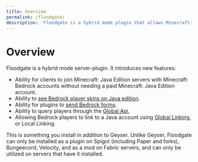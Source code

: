 ```yaml
---
title: Overview
permalink: /floodgate/
description: 'Floodgate is a hybrid mode plugin that allows Minecraft: Bedrock Accounts to join Minecraft: Java Edition servers without needing a Minecraft: Java Edition account.'
---
```


# Overview
Floodgate is a hybrid mode server-plugin. It introduces new features:
- Ability for clients to join Minecraft: Java Edition servers with Minecraft: Bedrock accounts without needing a paid Minecraft: Java Edition account. 
- Ability to [see Bedrock player skins on Java edition](/wiki/floodgate/features#what-is-skin-uploading).
- Ability for plugins to [send Bedrock forms](/wiki/geyser/forms/).
- Ability to query players through the [Global Api](/wiki/api/api.geysermc.org/global-api/), 
- Allowing Bedrock players to link to a Java account using [Global Linking](/wiki/floodgate/linking#what-is-global-linking), or Local Linking.

This is something you install in addition to Geyser. Unlike Geyser, Floodgate can only be installed as a plugin on Spigot (including Paper and forks), Bungeecord, Velocity, and as a mod on Fabric servers, and can only be utilized on servers that have it installed.
